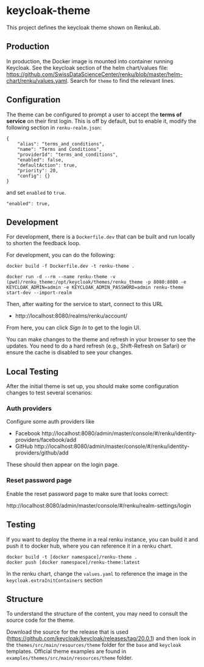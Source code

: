 # keycloak-theme

This project defines the keycloak theme shown on RenkuLab.

## Production

In production, the Docker image is mounted into container running Keycloak. See the keycloak section of the helm chart/values file: https://github.com/SwissDataScienceCenter/renku/blob/master/helm-chart/renku/values.yaml. Search for `theme` to find the relevant lines.

## Configuration

The theme can be configured to prompt a user to accept the **terms of service** on their first login. This is off by default, but to enable it, modify the following section in `renku-realm.json`:

```
{
    "alias": "terms_and_conditions",
    "name": "Terms and Conditions",
    "providerId": "terms_and_conditions",
    "enabled": false,
    "defaultAction": true,
    "priority": 20,
    "config": {}
}
```

and set `enabled` to `true`.

```
"enabled": true,
```

## Development

For development, there is a `Dockerfile.dev` that can be built and run locally to shorten the feedback loop.

For development, you can do the following:

```
docker build -f Dockerfile.dev -t renku-theme .

docker run -d --rm --name renku-theme -v (pwd)/renku_theme:/opt/keycloak/themes/renku_theme -p 8080:8080 -e KEYCLOAK_ADMIN=admin -e KEYCLOAK_ADMIN_PASSWORD=admin renku-theme start-dev --import-realm
```

Then, after waiting for the service to start, connect to this URL

* http://localhost:8080/realms/renku/account/

From here, you can click _Sign In_ to get to the login UI.


You can make changes to the theme and refresh in your browser to see the updates. You need to do a hard refresh (e.g., Shift-Refresh on Safari) or ensure the cache is disabled to see your changes.

## Local Testing

After the initial theme is set up, you should make some configuration changes to test several scenarios:

### Auth providers

Configure some auth providers like

- Facebook http://localhost:8080/admin/master/console/#/renku/identity-providers/facebook/add
- GitHub http://localhost:8080/admin/master/console/#/renku/identity-providers/github/add


These should then appear on the login page.

### Reset password page

Enable the reset password page to make sure that looks correct:

http://localhost:8080/admin/master/console/#/renku/realm-settings/login


## Testing

If you want to deploy the theme in a real renku instance, you can build it and push it to docker hub, where you can reference it in a renku chart.

```
docker build -t [docker namespace]/renku-theme .
docker push [docker namespace]/renku-theme:latest
```

In the renku chart, change the `values.yaml` to reference the image in the `keycloak.extraInitContainers` section

## Structure

To understand the structure of the content, you may need to consult the source code for the theme.

Download the source for the release that is used (https://github.com/keycloak/keycloak/releases/tag/20.0.1) and then look in the `themes/src/main/resources/theme` folder for the `base` and `keycloak` templates. Official theme examples are found in `examples/themes/src/main/resources/theme` folder.
